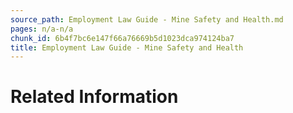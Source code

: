 ```yaml
---
source_path: Employment Law Guide - Mine Safety and Health.md
pages: n/a-n/a
chunk_id: 6b4f7bc6e147f66a76669b5d1023dca974124ba7
title: Employment Law Guide - Mine Safety and Health
---
```

# Related Information
